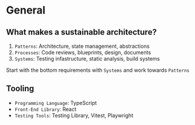 # General 

## What makes a sustainable architecture?
1. `Patterns`: Architecture, state management, abstractions
2. `Processes`: Code reviews, blueprints, design, documents
3. `Systems`: Testing infastructure, static analysis, build systems

Start with the bottom requirements with `Systems` and work towards `Patterns`

## Tooling
* `Programming Language`: TypeScript
* `Front-End Library`: React
* `Testing Tools`: Testing Library, Vitest, Playwright